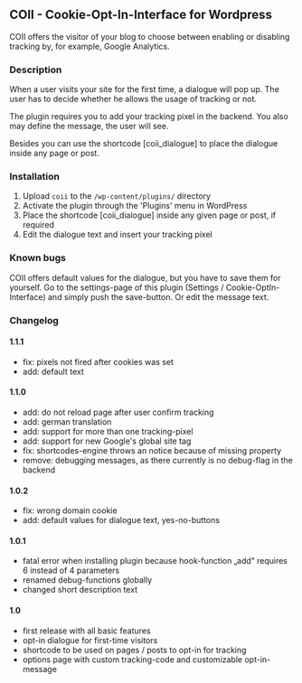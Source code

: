 ## COII - Cookie-Opt-In-Interface for Wordpress

COII offers the visitor of your blog to choose between enabling or disabling tracking by, for example, Google Analytics.

### Description

When a user visits your site for the first time, a dialogue will pop up. The user has to decide whether he allows the usage of tracking or not.

The plugin requires you to add your tracking pixel in the backend. You also may define the message, the user will see.

Besides you can use the shortcode [coii_dialogue] to place the dialogue inside any page or post.

### Installation

1. Upload `coii` to the `/wp-content/plugins/` directory
2. Activate the plugin through the 'Plugins' menu in WordPress
3. Place the shortcode [coii_dialogue] inside any given page or post, if required
4. Edit the dialogue text and insert your tracking pixel

### Known bugs

COII offers default values for the dialogue, but you have to save them for yourself. Go to the settings-page of this plugin (Settings / Cookie-OptIn-Interface) and simply push the save-button. Or edit the message text.

### Changelog

#### 1.1.1
* fix: pixels not fired after cookies was set
* add: default text

#### 1.1.0
* add: do not reload page after user confirm tracking
* add: german translation
* add: support for more than one tracking-pixel
* add: support for new Google's global site tag
* fix: shortcodes-engine throws an notice because of missing property
* remove: debugging messages, as there currently is no debug-flag in the backend

#### 1.0.2
* fix: wrong domain cookie
* add: default values for dialogue text, yes-no-buttons

#### 1.0.1
* fatal error when installing plugin because hook-function „add“
requires 6 instead of 4 parameters
* renamed debug-functions globally
* changed short description text

#### 1.0
* first release with all basic features
* opt-in dialogue for first-time visitors
* shortcode to be used on pages / posts to opt-in for tracking
* options page with custom tracking-code and customizable opt-in-message
